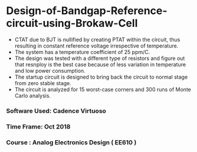 # Design-of-Bandgap-Reference-circuit-using-Brokaw-Cell

- CTAT due to BJT is nullified by creating PTAT within the circuit, thus resulting in constant reference voltage irrespective of temperature.
- The system has a temperature coefficient of 25 ppm/C.
- The design was tested with a different type of resistors and figure out that resnploy is the best case because of less variation in temperature and low power consumption.
- The startup circuit is designed to bring back the circuit to normal stage from zero stable stage.
- The circuit is analyzed for 15 worst-case corners and 300 runs of Monte Carlo analysis.

### Software Used: Cadence Virtuoso
### Time Frame: Oct 2018
### Course : Analog Electronics Design ( EE610 )


